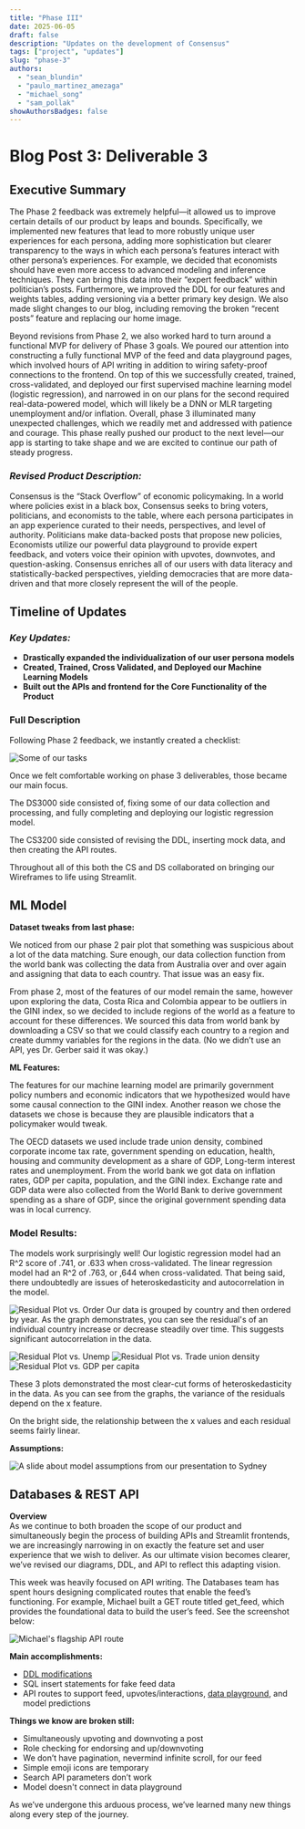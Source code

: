 ```yaml
---
title: "Phase III"
date: 2025-06-05
draft: false
description: "Updates on the development of Consensus"
tags: ["project", "updates"]
slug: "phase-3"
authors:
  - "sean_blundin"
  - "paulo_martinez_amezaga"
  - "michael_song"
  - "sam_pollak"
showAuthorsBadges: false
---
```


# Blog Post 3: Deliverable 3

## Executive Summary

The Phase 2 feedback was extremely helpful—it allowed us to improve certain details of our product by leaps and bounds. Specifically, we implemented new features that lead to more robustly unique user experiences for each persona, adding more sophistication but clearer transparency to the ways in which each persona’s features interact with other persona’s experiences. For example, we decided that economists should have even more access to advanced modeling and inference techniques. They can bring this data into their “expert feedback” within politician’s posts. Furthermore, we improved the DDL for our features and weights tables, adding versioning via a better primary key design. We also made slight changes to our blog, including removing the broken “recent posts” feature and replacing our home image.

Beyond revisions from Phase 2, we also worked hard to turn around a functional MVP for delivery of Phase 3 goals. We poured our attention into constructing a fully functional MVP of the feed and data playground pages, which involved hours of API writing in addition to wiring safety-proof connections to the frontend. On top of this we successfully created, trained, cross-validated, and deployed our first supervised machine learning model (logistic regression), and narrowed in on our plans for the second required real-data-powered model, which will likely be a DNN or MLR targeting unemployment and/or inflation. Overall, phase 3 illuminated many unexpected challenges, which we readily met and addressed with patience and courage. This phase really pushed our product to the next level—our app is starting to take shape and we are excited to continue our path of steady progress.

### ***Revised Product Description:***

Consensus is the “Stack Overflow” of economic policymaking. In a world where policies exist in a black box, Consensus seeks to bring voters, politicians, and economists to the table, where each persona participates in an app experience curated to their needs, perspectives, and level of authority. Politicians make data-backed posts that propose new policies, Economists utilize our powerful data playground to provide expert feedback, and voters voice their opinion with upvotes, downvotes, and question-asking. Consensus enriches all of our users with data literacy and statistically-backed perspectives, yielding democracies that are more data-driven and that more closely represent the will of the people.

## Timeline of Updates

### *Key Updates:*

* **Drastically expanded the individualization of our user persona models**  
* **Created, Trained, Cross Validated, and Deployed our Machine Learning Models**  
* **Built out the APIs and frontend for the Core Functionality of the Product**

### Full Description


Following Phase 2 feedback, we instantly created a checklist:  

![Some of our tasks](/team_blog/taskboard.png)

Once we felt comfortable working on phase 3 deliverables, those became our main focus.

The DS3000 side consisted of, fixing some of our data collection and processing, and fully completing and deploying our logistic regression model.

The CS3200 side consisted of revising the DDL, inserting mock data, and then creating the API routes.

Throughout all of this both the CS and DS collaborated on bringing our Wireframes to life using Streamlit.

## ML Model

**Dataset tweaks from last phase:**

We noticed from our phase 2 pair plot that something was suspicious about a lot of the data matching. Sure enough, our data collection function from the world bank was collecting the data from Australia over and over again and assigning that data to each country. That issue was an easy fix.

From phase 2, most of the features of our model remain the same, however upon exploring the data, Costa Rica and Colombia appear to be outliers in the GINI index, so we decided to include regions of the world as a feature to account for these differences. We sourced this data from world bank by downloading a CSV so that we could classify each country to a region and create dummy variables for the regions in the data. (No we didn’t use an API, yes Dr. Gerber said it was okay.)

**ML Features:**

The features for our machine learning model are primarily government policy numbers and economic indicators that we hypothesized would have some causal connection to the GINI index. Another reason we chose the datasets we chose is because they are plausible indicators that a policymaker would tweak. 

The OECD datasets we used include trade union density, combined corporate income tax rate, government spending on education, health, housing and community development as a share of GDP, Long-term interest rates and unemployment. From the world bank we got data on inflation rates, GDP per capita, population, and the GINI index. Exchange rate and GDP data were also collected from the World Bank to derive government spending as a share of GDP, since the original government spending data was in local currency.

### Model Results:

The models work surprisingly well! Our logistic regression model had an R^2 score of .741, or .633 when cross-validated. The linear regression model had an R^2 of .763, or ,644 when cross-validated. That being said, there undoubtedly are issues of heteroskedasticity and autocorrelation in the model.

![Residual Plot vs. Order](/team_blog/ResidPlotOrder.png)
Our data is grouped by country and then ordered by year. As the graph demonstrates, you can see the residual's of an individual country increase or decrease steadily over time. This suggests significant autocorrelation in the data.

![Residual Plot vs. Unemp](/team_blog/ResidPlotUnemp.png)
![Residual Plot vs. Trade union density](/team_blog/ResidPlotUnion.png)
![Residual Plot vs. GDP per capita](/team_blog/ResidPlotGDP.png)

These 3 plots demonstrated the most clear-cut forms of heteroskedasticity in the data. As you can see from the graphs, the variance of the residuals depend on the x feature. 

On the bright side, the relationship between the x values and each residual seems fairly linear.

**Assumptions:**

![A slide about model assumptions from our presentation to Sydney](/team_blog/assumptions_presentation_slide.png)

## Databases & REST API

**Overview**  
As we continue to both broaden the scope of our product and simultaneously begin the process of building APIs and Streamlit frontends, we are increasingly narrowing in on exactly the feature set and user experience that we wish to deliver. As our ultimate vision becomes clearer, we’ve revised our diagrams, DDL, and API to reflect this adapting vision.

This week was heavily focused on API writing. The Databases team has spent hours designing complicated routes that enable the feed’s functioning. For example, Michael built a GET route titled get\_feed, which provides the foundational data to build the user’s feed. See the screenshot below:

![Michael's flagship API route](/team_blog/michael_motherquery.png)

**Main accomplishments:**

- [DDL modifications](https://github.com/Yasoop/GINIndicator/commit/39c9ed9305f072e5eb53930d6f69cb11112d0e23)
- SQL insert statements for fake feed data  
- API routes to support feed, upvotes/interactions, [data playground](https://github.com/Yasoop/GINIndicator/commit/2aa004c73a94fd2dcc61179e9a2a511db5754011), and model predictions

**Things we know are broken still:**

- Simultaneously upvoting and downvoting a post  
- Role checking for endorsing and up/downvoting  
- We don’t have pagination, nevermind infinite scroll, for our feed  
- Simple emoji icons are temporary  
- Search API parameters don’t work
- Model doesn't connect in data playground

As we’ve undergone this arduous process, we’ve learned many new things along every step of the journey.